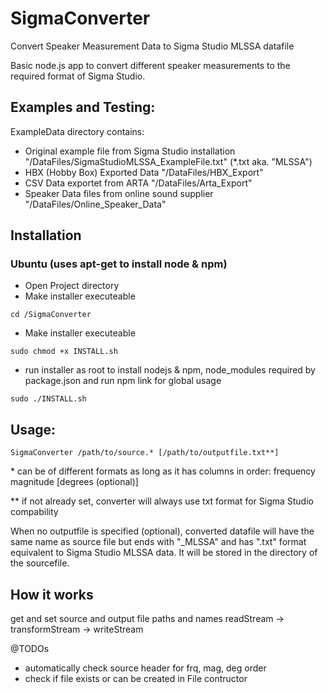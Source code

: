 # SigmaConverter
Convert Speaker Measurement Data to Sigma Studio MLSSA datafile

Basic node.js app to convert different speaker measurements to the required format of Sigma Studio.


## Examples and Testing:
ExampleData directory contains:
* Original example file from Sigma Studio installation "/DataFiles/SigmaStudioMLSSA_ExampleFile.txt" (*.txt aka. "MLSSA")
* HBX (Hobby Box) Exported Data "/DataFiles/HBX_Export"
* CSV Data exportet from ARTA "/DataFiles/Arta_Export"
* Speaker Data files from online sound supplier "/DataFiles/Online_Speaker_Data"


## Installation
### Ubuntu (uses apt-get to install node & npm)
- Open Project directory
- Make installer executeable
```Shell
cd /SigmaConverter
```
- Make installer executeable
```Shell
sudo chmod +x INSTALL.sh
```
- run installer as root to install nodejs & npm, node_modules required by package.json and run npm link for global usage
```Shell
sudo ./INSTALL.sh
```

## Usage:
```Shell
SigmaConverter /path/to/source.* [/path/to/outputfile.txt**]
```
\* can be of different formats as long as it has columns in order: frequency magnitude [degrees (optional)]

\*\* if not already set, converter will always use txt format for Sigma Studio compability

When no outputfile is specified (optional), converted datafile will have the same name as source file but ends with "_MLSSA" and has ".txt" format equivalent to Sigma Studio MLSSA data. It will be stored in the directory of the sourcefile.


## How it works
get and set source and output file paths and names
readStream -> transformStream -> writeStream

@TODOs
* automatically check source header for frq, mag, deg order
* check if file exists or can be created in File contructor